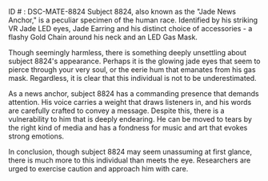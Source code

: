 ID # : DSC-MATE-8824
Subject 8824, also known as the "Jade News Anchor," is a peculiar specimen of the human race. Identified by his striking VR Jade LED eyes, Jade Earring and his distinct choice of accessories - a flashy Gold Chain around his neck and an LED Gas Mask. 

Though seemingly harmless, there is something deeply unsettling about subject 8824's appearance. Perhaps it is the glowing jade eyes that seem to pierce through your very soul, or the eerie hum that emanates from his gas mask. Regardless, it is clear that this individual is not to be underestimated.

As a news anchor, subject 8824 has a commanding presence that demands attention. His voice carries a weight that draws listeners in, and his words are carefully crafted to convey a message. Despite this, there is a vulnerability to him that is deeply endearing. He can be moved to tears by the right kind of media and has a fondness for music and art that evokes strong emotions.

In conclusion, though subject 8824 may seem unassuming at first glance, there is much more to this individual than meets the eye. Researchers are urged to exercise caution and approach him with care.